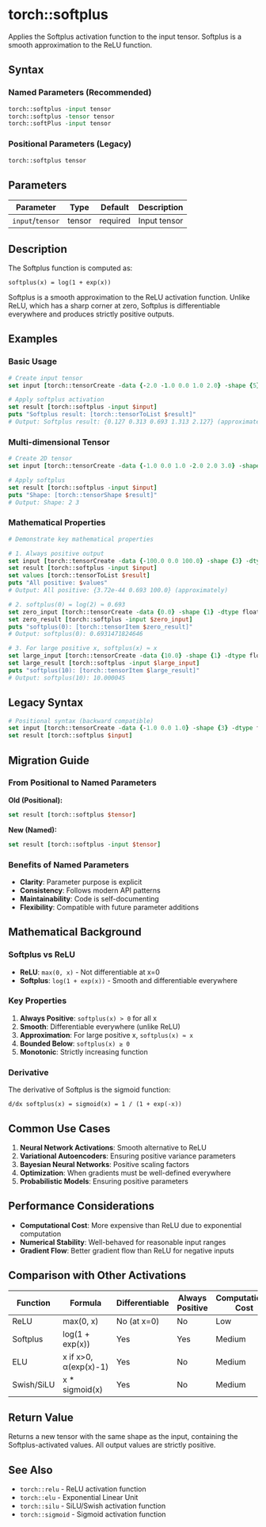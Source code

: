 # torch::softplus

Applies the Softplus activation function to the input tensor. Softplus is a smooth approximation to the ReLU function.

## Syntax

### Named Parameters (Recommended)
```tcl
torch::softplus -input tensor
torch::softplus -tensor tensor
torch::softPlus -input tensor
```

### Positional Parameters (Legacy)
```tcl
torch::softplus tensor
```

## Parameters

| Parameter | Type | Default | Description |
|-----------|------|---------|-------------|
| `input`/`tensor` | tensor | required | Input tensor |

## Description

The Softplus function is computed as:
```
softplus(x) = log(1 + exp(x))
```

Softplus is a smooth approximation to the ReLU activation function. Unlike ReLU, which has a sharp corner at zero, Softplus is differentiable everywhere and produces strictly positive outputs.

## Examples

### Basic Usage
```tcl
# Create input tensor
set input [torch::tensorCreate -data {-2.0 -1.0 0.0 1.0 2.0} -shape {5} -dtype float32]

# Apply softplus activation
set result [torch::softplus -input $input]
puts "Softplus result: [torch::tensorToList $result]"
# Output: Softplus result: {0.127 0.313 0.693 1.313 2.127} (approximately)
```

### Multi-dimensional Tensor
```tcl
# Create 2D tensor
set input [torch::tensorCreate -data {-1.0 0.0 1.0 -2.0 2.0 3.0} -shape {2 3} -dtype float32]

# Apply softplus
set result [torch::softplus -input $input]
puts "Shape: [torch::tensorShape $result]"
# Output: Shape: 2 3
```

### Mathematical Properties
```tcl
# Demonstrate key mathematical properties

# 1. Always positive output
set input [torch::tensorCreate -data {-100.0 0.0 100.0} -shape {3} -dtype float32]
set result [torch::softplus -input $input]
set values [torch::tensorToList $result]
puts "All positive: $values"
# Output: All positive: {3.72e-44 0.693 100.0} (approximately)

# 2. softplus(0) = log(2) ≈ 0.693
set zero_input [torch::tensorCreate -data {0.0} -shape {1} -dtype float32]
set zero_result [torch::softplus -input $zero_input]
puts "softplus(0): [torch::tensorItem $zero_result]"
# Output: softplus(0): 0.6931471824646

# 3. For large positive x, softplus(x) ≈ x
set large_input [torch::tensorCreate -data {10.0} -shape {1} -dtype float32]
set large_result [torch::softplus -input $large_input]
puts "softplus(10): [torch::tensorItem $large_result]"
# Output: softplus(10): 10.000045
```

## Legacy Syntax

```tcl
# Positional syntax (backward compatible)
set input [torch::tensorCreate -data {-1.0 0.0 1.0} -shape {3} -dtype float32]
set result [torch::softplus $input]
```

## Migration Guide

### From Positional to Named Parameters

**Old (Positional):**
```tcl
set result [torch::softplus $tensor]
```

**New (Named):**
```tcl
set result [torch::softplus -input $tensor]
```

### Benefits of Named Parameters
- **Clarity**: Parameter purpose is explicit
- **Consistency**: Follows modern API patterns
- **Maintainability**: Code is self-documenting
- **Flexibility**: Compatible with future parameter additions

## Mathematical Background

### Softplus vs ReLU
- **ReLU**: `max(0, x)` - Not differentiable at x=0
- **Softplus**: `log(1 + exp(x))` - Smooth and differentiable everywhere

### Key Properties
1. **Always Positive**: `softplus(x) > 0` for all x
2. **Smooth**: Differentiable everywhere (unlike ReLU)
3. **Approximation**: For large positive x, `softplus(x) ≈ x`
4. **Bounded Below**: `softplus(x) ≥ 0`
5. **Monotonic**: Strictly increasing function

### Derivative
The derivative of Softplus is the sigmoid function:
```
d/dx softplus(x) = sigmoid(x) = 1 / (1 + exp(-x))
```

## Common Use Cases

1. **Neural Network Activations**: Smooth alternative to ReLU
2. **Variational Autoencoders**: Ensuring positive variance parameters
3. **Bayesian Neural Networks**: Positive scaling factors
4. **Optimization**: When gradients must be well-defined everywhere
5. **Probabilistic Models**: Ensuring positive parameters

## Performance Considerations

- **Computational Cost**: More expensive than ReLU due to exponential computation
- **Numerical Stability**: Well-behaved for reasonable input ranges
- **Gradient Flow**: Better gradient flow than ReLU for negative inputs

## Comparison with Other Activations

| Function | Formula | Differentiable | Always Positive | Computational Cost |
|----------|---------|----------------|-----------------|-------------------|
| ReLU | max(0, x) | No (at x=0) | No | Low |
| Softplus | log(1 + exp(x)) | Yes | Yes | Medium |
| ELU | x if x>0, α(exp(x)-1) | Yes | No | Medium |
| Swish/SiLU | x * sigmoid(x) | Yes | No | Medium |

## Return Value

Returns a new tensor with the same shape as the input, containing the Softplus-activated values. All output values are strictly positive.

## See Also

- `torch::relu` - ReLU activation function
- `torch::elu` - Exponential Linear Unit
- `torch::silu` - SiLU/Swish activation function
- `torch::sigmoid` - Sigmoid activation function 
